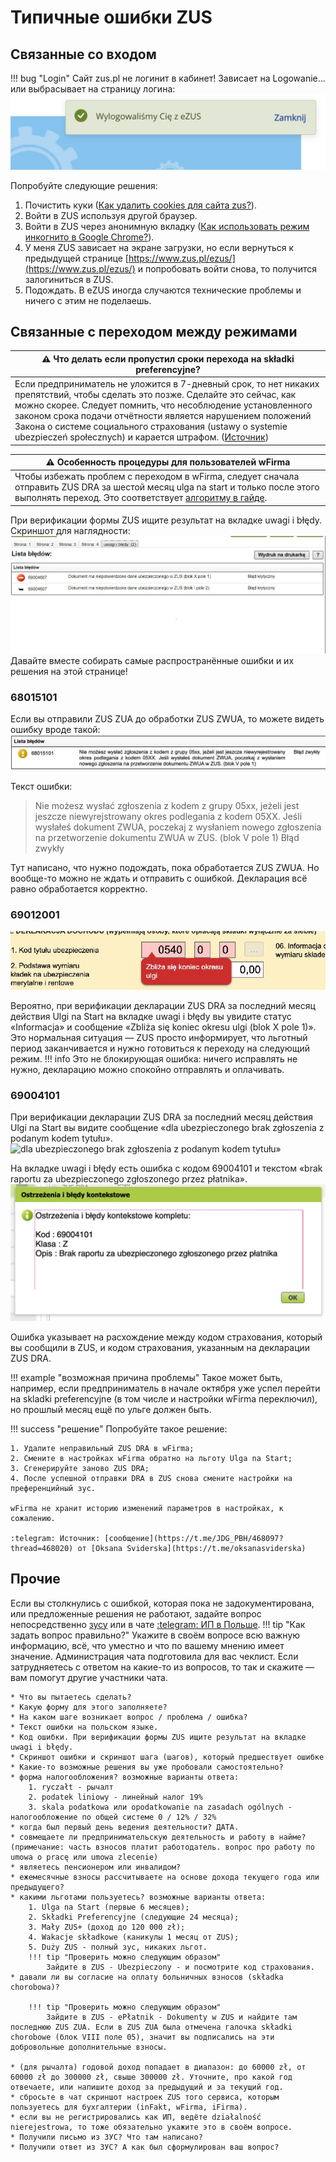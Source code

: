 # Типичные ошибки ZUS

## Связанные со входом

!!! bug "Login"
    Сайт zus.pl не логинит в кабинет! Зависает на Logowanie... или выбрасывает на страницу логина:
    ![auto-logout][6]

Попробуйте следующие решения:

1. Почистить куки ([Как удалить cookies для сайта zus?](https://t.me/JDG_PBH/520344)).
2. Войти в ZUS используя другой браузер.
3. Войти в ZUS через анонимную вкладку ([Как использовать режим инкогнито в Google Chrome?](https://support.google.com/chrome/answer/95464?hl=ru)).
4. У меня ZUS зависает на экране загрузки, но если вернуться к предыдущей странице [https://www.zus.pl/ezus/](https://www.zus.pl/ezus/) и попробовать войти снова, то получится залогиниться в ZUS.
5. Подождать. В eZUS иногда случаются технические проблемы и ничего с этим не поделаешь.

## Связанные с переходом между режимами

| ⚠️ **Что делать если пропустил сроки перехода на składki preferencyjne?** |
|--------------------------------------------------------------------------------------------------------------|
| Если предприниматель не уложится в 7-дневный срок, то нет никаких препятствий, чтобы сделать это позже. Сделайте это сейчас, как можно скорее. Следует помнить, что несоблюдение установленного законом срока подачи отчётности является нарушением положений Закона о системе социального страхования (ustawy o systemie ubezpieczeń społecznych) и карается штрафом. ([Источник](https://oficynafk.pl/skladki/preferencyjne-skladki-zus-po-uldze-na-start-obnizone-skladki-zus-krok-po-kroku-19514.html)) |

| ⚠️ **Особенность процедуры для пользователей wFirma** |
|--------------------------------------------------------------------------------------------------------------|
| Чтобы избежать проблем с переходом в wFirma, следует сначала отправить ZUS DRA за шестой месяц ulga na start и только после этого выполнять переход. Это соответствует [алгоритму в гайде][5]. |

При верификации формы ZUS ищите результат на вкладке uwagi i błędy. Скриншот для наглядности:
![uwagi i blędy][9]
Давайте вместе собирать самые распространённые ошибки и их решения на этой странице!

### 68015101

Если вы отправили ZUS ZUA до обработки ZUS ZWUA, то можете видеть ошибку вроде такой:
![68015101][1]

Текст ошибки:
> Nie możesz wysłać zgłoszenia z kodem z grupy 05xx, jeżeli jest jeszcze niewyrejstrowany okres podlegania z kodem 05XX. Jeśli wysłałeś dokument ZWUA, poczekaj z wysłaniem nowego zgłoszenia na przetworzenie dokumentu ZWUA w ZUS. (blok V pole 1) Błąd zwykły

Тут написано, что нужно подождать, пока обработается ZUS ZWUA. Но вообще-то можно не ждать и отправить с ошибкой. Декларация всё равно обработается корректно.

### 69012001

![69012001][2]

Вероятно, при верификации декларации ZUS DRA за последний месяц действия Ulgi na Start на вкладке uwagi i błędy вы увидите статус «Informacja» и сообщение «Zbliża się koniec okresu ulgi (blok X pole 1)». Это нормальная ситуация — ZUS просто информирует, что льготный период заканчивается и нужно готовиться к переходу на следующий режим.
!!! info
    Это не блокирующая ошибка: ничего исправлять не нужно, декларацию можно спокойно отправлять и оплачивать.

### 69004101

При верификации декларации ZUS DRA за последний месяц действия Ulgi na Start вы видите сообщение «dla ubezpieczonego brak zgłoszenia z podanym kodem tytułu».
![dla ubezpieczonego brak zgłoszenia z podanym kodem tytułu»][4]

На вкладке uwagi i błędy есть ошибка с кодом 69004101 и текстом «brak raportu za ubezpieczonego zgłoszonego przez płatnika».
![69004101][3]

Ошибка указывает на расхождение между кодом страхования, который вы сообщили в ZUS, и кодом страхования, указанным на декларации ZUS DRA.

!!! example "возможная причина проблемы"
    Такое может быть, например, если предприниматель в начале октября уже успел перейти на skladki preferencyjne (в том числе и настройки wFirma переключил), но прошлый месяц ещё по ульге должен быть.

!!! success "решение"
    Попробуйте такое решение:

    1. Удалите неправильный ZUS DRA в wFirma;
    2. Смените в настройках wFirma обратно на льготу Ulga na Start;
    3. Сгенерируйте заново ZUS DRA;
    4. После успешной отправки DRA в ZUS снова смените настройки на преференцийный зус.

    wFirma не хранит историю изменений параметров в настройках, к сожалению.

    :telegram: Источник: [сообщение](https://t.me/JDG_PBH/468097?thread=468020) от [Oksana Sviderska](https://t.me/oksanasviderska)

## Прочие

Если вы столкнулись с ошибкой, которая пока не задокументирована, или предложенные решения не работают, задайте вопрос непосредственно [зусу][7] или в чате [:telegram: ИП в Польше][8].
!!! tip "Как задать вопрос правильно?"
    Укажите в своём вопросе всю важную информацию, всё, что уместно и что по вашему мнению имеет значение. Администрация чата подготовила для вас чеклист. Если затрудняетесь с ответом на какие-то из вопросов, то так и скажите — вам помогут другие участники чата.

    * Что вы пытаетесь сделать?
    * Какую форму для этого заполняете?
    * На каком шаге возникает вопрос / проблема / ошибка?
    * Текст ошибки на польском языке.
    * Код ошибки. При верификации формы ZUS ищите результат на вкладке uwagi i błędy.
    * Скриншот ошибки и скриншот шага (шагов), который предшествует ошибке
    * Какие-то возможные решения вы уже пробовали самостоятельно?
    * форма налогообложения? возможные варианты ответа:
        1. ryczałt - рычалт
        2. podatek liniowy - линейный налог 19%
        3. skala podatkowa или opodatkowanie na zasadach ogólnych - налогообложение по общей системе 0 / 12% / 32%
    * когда был первый день ведения деятельности? ДАТА.
    * совмещаете ли предпринимательскую деятельность и работу в найме? (примечание: часть взносов платит работодатель. вопрос про работу по umowa o pracę или umowa zlecenie)
    * являетесь пенсионером или инвалидом?
    * ежемесячные взносы рассчитываете на основе дохода текущего года или предыдущего?
    * какими льготами пользуетесь? возможные варианты ответа:
        1. Ulga na Start (первые 6 месяцев);
        2. Składki Preferencyjne (следующие 24 месяца);
        3. Mały ZUS+ (доход до 120 000 zł);
        4. Wakacje składkowe (каникулы 1 месяц от ZUS);
        5. Duży ZUS - полный зус, никаких льгот.
        !!! tip "Проверить можно следующим образом"
            Зайдите в ZUS - Ubezpieczony - и посмотрите код страхования.
    * давали ли вы согласие на оплату больничных взносов (składka chorobowa)?

        !!! tip "Проверить можно следующим образом"
            Зайдите в ZUS - ePłatnik - Dokumenty w ZUS и найдите там последнюю ZUS ZUA. Если в ZUS ZUA была отмечена галочка składki chorobowe (блок VIII поле 05), значит вы подписались на эти добровольные дополнительные взносы.

    * (для рычалта) годовой доход попадает в диапазон: до 60000 zł, от 60000 zł до 300000 zł, свыше 300000 zł. Уточните, про какой год отвечаете, или напишите доход за предыдущий и за текущий год.
    * сбросьте в чат скриншот настроек ZUS того сервиса, которым пользуетесь для бухгалтерии (inFakt, wFirma, iFirma).
    * если вы не регистрировались как ИП, ведёте działalność nierejestrowa, то тоже обязательно укажите это в своём вопросе.
    * Получили письмо из ЗУС? Что там написано?
    * Получили ответ из ЗУС? А как был сформулирован ваш вопрос?

[1]: images/zus_errors/zus_error_68015101.jpg
[2]: images/zus_errors/zus_error_69012001.jpg
[3]: images/zus_errors/zus_error_69004101.jpg
[4]: images/zus_errors/zus_error_brak_zgłoszenia_z_podanym_kodem.jpg
[5]: zus_obniżone_skladki.md#wFirma
[6]: images/zus_errors/zus_logout.jpg
[7]: zus_contact.md
[8]: https://t.me/JDG_PBH/529911
[9]: images/zus_errors/uwagi_i_bledy.jpg
